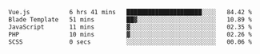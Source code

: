 <!--START_SECTION:waka-->

```txt
Vue.js           6 hrs 41 mins   █████████████████████░░░░   84.42 %
Blade Template   51 mins         ██▓░░░░░░░░░░░░░░░░░░░░░░   10.89 %
JavaScript       11 mins         ▓░░░░░░░░░░░░░░░░░░░░░░░░   02.35 %
PHP              10 mins         ▓░░░░░░░░░░░░░░░░░░░░░░░░   02.26 %
SCSS             0 secs          ░░░░░░░░░░░░░░░░░░░░░░░░░   00.06 %
```

<!--END_SECTION:waka-->
